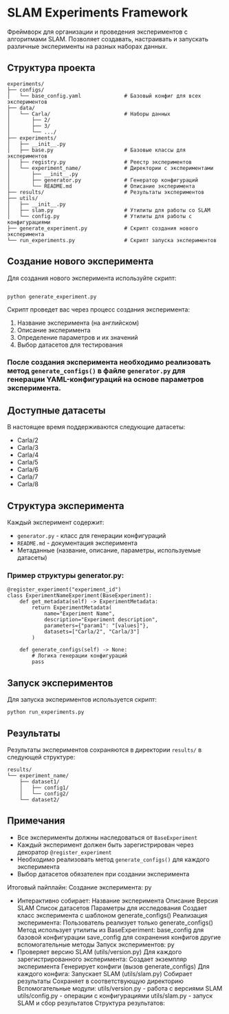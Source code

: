 # SLAM Experiments Framework

Фреймворк для организации и проведения экспериментов с алгоритмами SLAM. Позволяет создавать, настраивать и запускать различные эксперименты на разных наборах данных.

## Структура проекта

```
experiments/
├── configs/
│   └── base_config.yaml              # Базовый конфиг для всех экспериментов
├── data/
│   └── Carla/                        # Наборы данных
│       ├── 2/
│       ├── 3/
│       └── .../
├── experiments/
│   ├── __init__.py
│   ├── base.py                       # Базовые классы для экспериментов
│   ├── registry.py                   # Реестр экспериментов
│   └── experiment_name/              # Директории с экспериментами
│       ├── __init__.py
│       ├── generator.py              # Генератор конфигураций
│       └── README.md                 # Описание эксперимента
├── results/                          # Результаты экспериментов
├── utils/
│   ├── __init__.py
│   ├── slam.py                       # Утилиты для работы со SLAM
│   └── config.py                     # Утилиты для работы с конфигурациями
├── generate_experiment.py            # Скрипт создания нового эксперимента
└── run_experiments.py                # Скрипт запуска экспериментов
```

## Создание нового эксперимента

Для создания нового эксперимента используйте скрипт:

```

python generate_experiment.py

```
Скрипт проведет вас через процесс создания эксперимента:
1. Название эксперимента (на английском)
2. Описание эксперимента
3. Определение параметров и их значений
4. Выбор датасетов для тестирования

### После создания эксперимента необходимо реализовать метод `generate_configs()` в файле `generator.py` для генерации YAML-конфигураций на основе параметров эксперимента.

## Доступные датасеты

В настоящее время поддерживаются следующие датасеты:
- Carla/2
- Carla/3
- Carla/4
- Carla/5
- Carla/6
- Carla/7
- Carla/8

## Структура эксперимента

Каждый эксперимент содержит:
- `generator.py` - класс для генерации конфигураций
- `README.md` - документация эксперимента
- Метаданные (название, описание, параметры, используемые датасеты)

### Пример структуры generator.py:

```
@register_experiment("experiment_id")
class ExperimentNameExperiment(BaseExperiment):
    def get_metadata(self) -> ExperimentMetadata:
        return ExperimentMetadata(
            name="Experiment Name",
            description="Experiment description",
            parameters={"param1": "[values]"},
            datasets=["Carla/2", "Carla/3"]
        )
    
    def generate_configs(self) -> None:
        # Логика генерации конфигураций
        pass

```
## Запуск экспериментов

Для запуска экспериментов используется скрипт:

```
python run_experiments.py
```

## Результаты

Результаты экспериментов сохраняются в директории `results/` в следующей структуре:

```
results/
└── experiment_name/
    ├── dataset1/
    │   ├── config1/
    │   └── config2/
    └── dataset2/
```

## Примечания

- Все эксперименты должны наследоваться от `BaseExperiment`
- Каждый эксперимент должен быть зарегистрирован через декоратор `@register_experiment`
- Необходимо реализовать метод `generate_configs()` для каждого эксперимента
- Выбор датасетов обязателен при создании эксперимента




Итоговый пайплайн:
Создание эксперимента:
py
- Интерактивно собирает:
Название эксперимента
Описание
Версия SLAM
Список датасетов
Параметры для исследования
Создает класс эксперимента с шаблоном generate_configs()
Реализация эксперимента:
Пользователь реализует только generate_configs()
Метод использует утилиты из BaseExperiment:
base_config для базовой конфигурации
save_config для сохранения конфигов
другие вспомогательные методы
Запуск экспериментов:
py
- Проверяет версию SLAM (utils/version.py)
Для каждого зарегистрированного эксперимента:
Создает экземпляр эксперимента
Генерирует конфиги (вызов generate_configs)
Для каждого конфига:
Запускает SLAM (utils/slam.py)
Собирает результаты
Сохраняет в соответствующую директорию
Вспомогательные модули:
utils/version.py - работа с версиями SLAM
utils/config.py - операции с конфигурациями
utils/slam.py - запуск SLAM и сбор результатов
Структура результатов:
